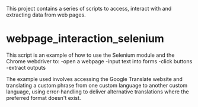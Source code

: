 This project contains a series of scripts to access, interact with and extracting data from web pages.

# webpage_interaction_selenium
This script is an example of how to use the Selenium module and the Chrome webdriver to:
-open a webpage
-input text into forms
-click buttons
-extract outputs

The example used involves accessing the Google Translate website and translating a custom phrase from one custom language to another custom language, using error-handling to deliver alternative translations where the preferred format doesn't exist.
